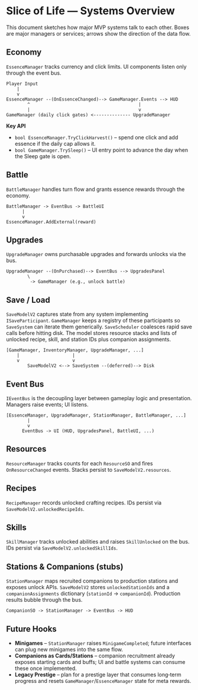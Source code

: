 # Slice of Life — Systems Overview

This document sketches how major MVP systems talk to each other.  Boxes are major managers or services; arrows show the direction of the data flow.

## Economy
`EssenceManager` tracks currency and click limits.  UI components listen only through the event bus.

```text
Player Input
    |
    v
EssenceManager --(OnEssenceChanged)--> GameManager.Events --> HUD
        ^                                         |
        |                                         v
GameManager (daily click gates) <-------------- UpgradeManager
```

**Key API**
- `bool EssenceManager.TryClickHarvest()` – spend one click and add essence if the daily cap allows it.
- `bool GameManager.TrySleep()` – UI entry point to advance the day when the Sleep gate is open.

## Battle
`BattleManager` handles turn flow and grants essence rewards through the economy.

```text
BattleManager -> EventBus -> BattleUI
      |
      v
EssenceManager.AddExternal(reward)
```

## Upgrades
`UpgradeManager` owns purchasable upgrades and forwards unlocks via the bus.

```text
UpgradeManager --(OnPurchased)--> EventBus --> UpgradesPanel
        \
         -> GameManager (e.g., unlock battle)
```

## Save / Load
`SaveModelV2` captures state from any system implementing `ISaveParticipant`.  `GameManager` keeps a registry of these participants so `SaveSystem` can iterate them generically.  `SaveScheduler` coalesces rapid save calls before hitting disk.  The model stores resource stacks and lists of unlocked recipe, skill, and station IDs plus companion assignments.

```text
[GameManager, InventoryManager, UpgradeManager, ...]
    |                    |
    v                    v
        SaveModelV2 <--> SaveSystem --(deferred)--> Disk
```

## Event Bus
`IEventBus` is the decoupling layer between gameplay logic and presentation.  Managers raise events; UI listens.

```text
[EssenceManager, UpgradeManager, StationManager, BattleManager, ...]
        |
        v
      EventBus -> UI (HUD, UpgradesPanel, BattleUI, ...)
```

## Resources
`ResourceManager` tracks counts for each `ResourceSO` and fires `OnResourceChanged` events. Stacks persist to `SaveModelV2.resources`.

## Recipes
`RecipeManager` records unlocked crafting recipes. IDs persist via `SaveModelV2.unlockedRecipeIds`.

## Skills
`SkillManager` tracks unlocked abilities and raises `SkillUnlocked` on the bus. IDs persist via `SaveModelV2.unlockedSkillIds`.

## Stations & Companions (stubs)
`StationManager` maps recruited companions to production stations and exposes unlock APIs. `SaveModelV2` stores `unlockedStationIds` and a `companionAssignments` dictionary (`stationId` → `companionId`). Production results bubble through the bus.

```text
CompanionSO -> StationManager -> EventBus -> HUD
```

## Future Hooks
- **Minigames** – `StationManager` raises `MinigameCompleted`; future interfaces can plug new minigames into the same flow.
- **Companions as Cards/Stations** – companion recruitment already exposes starting cards and buffs; UI and battle systems can consume these once implemented.
- **Legacy Prestige** – plan for a prestige layer that consumes long‑term progress and resets `GameManager`/`EssenceManager` state for meta rewards.
